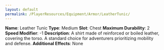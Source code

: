 ```yaml
---
layout: default
permalink: /PlayerResources/Equipment/Armor/LeatherTunic/
---
```

**Name**: Leather Tunic
**Type**: Medium
**Slot**: Chest
**Maximum Durability**: 2
**Speed Modifier**: -1
**Description**: A shirt made of reinforced or boiled leather, covering the torso. A standard choice for adventurers prioritizing mobility and defense.
**Additional Effects**: None